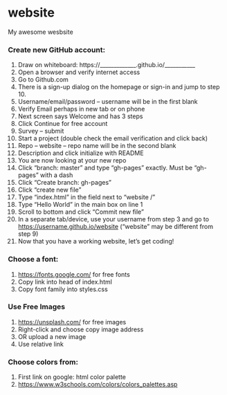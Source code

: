 # website
My awesome wesbsite
### Create new GitHub account:
1.	Draw on whiteboard: https://_____________.github.io/___________
2.	Open a browser and verify internet access
3.	Go to Github.com
4.	There is a sign-up dialog on the homepage or sign-in and jump to step 10.
5.	Username/email/password – username will be in the first blank
6.	Verify Email perhaps in new tab or on phone
7.	Next screen says Welcome and has 3 steps
8.	Click Continue for free account
9.	Survey – submit
10.	Start a project (double check the email verification and click back)
11.	Repo – website – repo name will be in the second blank
12.	Description and click initialize with README
13.	You are now looking at your new repo
14.	Click “branch: master” and type “gh-pages” exactly. Must be “gh-pages” with a dash
15.	Click “Create branch: gh-pages”
16.	Click “create new file”
17.	Type “index.html” in the field next to “website /”
18.	Type “Hello World” in the main box on line 1
19.	Scroll to bottom and click “Commit new file”
20.	In a separate tab/device, use your username from step 3 and go to https://username.github.io/website (“website” may be different from step 9)
21.	Now that you have a working website, let’s get coding!

### Choose a font:
1.	https://fonts.google.com/ for free fonts
2.	Copy link into head of index.html
3.	Copy font family into styles.css

### Use Free Images
1.	https://unsplash.com/ for free images
2.	Right-click and choose copy image address
3.	OR upload a new image
4.	Use relative link

### Choose colors from:
1.	First link on google: html color palette
2.	https://www.w3schools.com/colors/colors_palettes.asp
